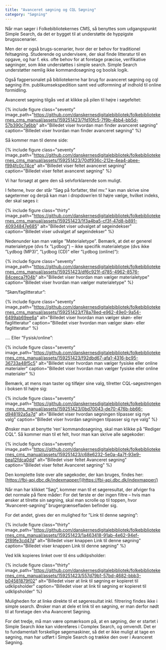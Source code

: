 ```yaml
---
title: "Avanceret søgning og CQL Søgning"
category: "Søgning"
---
```

Når man søger i Folkebibliotekernes CMS, så benyttes som udgangspunkt Simple Search, da det er bygget til at understøtte de hyppigste brugsscenarier.

Men der er også brugs-scenarier, hvor der er behov for traditionel feltsøgning. Studerende og undervisere, der skal finde litteratur til en opgave, og har f. eks. ofte behov for at foretage præcise, verifikative søgninger, som ikke understøttes i simple search. Simple Search understøtter nemlig ikke kommandosøgning og boolsk logik.

Også fagpersonalet på bibliotekerne har brug for avanceret søgning og cql søgning ifm. publikumsekspedition samt ved udformning af indhold til online formidling.

Avanceret søgning tilgås ved at klikke på pilen til højre i søgefeltet: 

{% include figure class="seventy" image_path="https://github.com/danskernesdigitalebibliotek/folkebibliotekernes_cms_manual/assets/159251423/7fd10fc5-7f9b-4bb4-bb5d-57b390c7a6bb" alt="Billedet viser hvordan man finder avanceret søgning" caption="Billedet viser hvordan man finder avanceret søgning" %}

Så kommer man til denne side:

{% include figure class="seventy" image_path="https://github.com/danskernesdigitalebibliotek/folkebibliotekernes_cms_manual/assets/159251423/70df936c-212e-4ea4-abee-f994fc0c74ce" alt="Billedet viser feltet avanceret søgning" caption="Billedet viser feltet avanceret søgning" %}

Vi har forsøgt at gøre den så selvforklarende som muligt.

I felterne, hvor der står ”Søg på forfatter, titel mv.” kan man skrive sine søgetermer og derpå kan man i dropdown’en til højre vælge, hvilket indeks, der skal søges i:

{% include figure class="thirty" image_path="https://github.com/danskernesdigitalebibliotek/folkebibliotekernes_cms_manual/assets/159251423/1f3a4ba5-cf3f-47d8-b891-40934847e685" alt="Billedet viser udvalget af søgeindekser" caption="Billedet viser udvalget af søgeindekser" %}

Nedenunder kan man vælge ”Materialetype”. Bemærk, at det er generel materialetype (dvs fx ”Lydbog”) – ikke specifik materialetype (dvs ikke ”Lydbog (MP3)”, ”Lydbog (CD)” eller ”Lydbog (online)”):

{% include figure class="seventy" image_path="https://github.com/danskernesdigitalebibliotek/folkebibliotekernes_cms_manual/assets/159251423/df6c921f-d785-4962-8576-84ceeca7f04b" alt="Billedet viser hvordan man vælger materialetype" caption="Billedet viser hvordan man vælger materialetype" %}

”Skøn/faglitteratur”:

{% include figure class="seventy" image_path="https://github.com/danskernesdigitalebibliotek/folkebibliotekernes_cms_manual/assets/159251423/f78a78ed-e962-49e0-9a54-6499ab69ee6a" alt="Billedet viser hvordan man vælger skøn- eller faglitteratur" caption="Billedet viser hvordan man vælger skøn- eller faglitteratur" %}

…. Eller ”Fysisk/online”:

{% include figure class="seventy" image_path="https://github.com/danskernesdigitalebibliotek/folkebibliotekernes_cms_manual/assets/159251423/f92dbd67-afa1-4316-bc95-36733a48f5c5" alt="Billedet viser hvordan man vælger fysiske eller online materialer" caption="Billedet viser hvordan man vælger fysiske eller online materialer" %}

Bemærk, at mens man taster og tilføjer sine valg, tilretter CQL-søgestrengen i boksen til højre sig:

{% include figure class="seventy" image_path="https://github.com/danskernesdigitalebibliotek/folkebibliotekernes_cms_manual/assets/159251423/0bd70043-de70-476b-bb66-d948192a5a7d" alt="Billedet viser hvordan søgningen tilpasser sig nye valg" caption="Billedet viser hvordan søgningen tilpasser sig nye valg" %}

Ønsker man at benytte ’ren’ kommandosøgning, skal man klikke på ”Rediger CQL”.
Så kommer man til et felt, hvor man kan skrive alle søgekoder:

{% include figure class="seventy" image_path="https://github.com/danskernesdigitalebibliotek/folkebibliotekernes_cms_manual/assets/159251423/c68e6232-5e0a-4a7f-93e9-bea12fdca0dd" alt="Billedet viser feltet Avanceret søgning" caption="Billedet viser feltet Avanceret søgning" %}

Den komplette liste over alle søgekoder, der kan bruges, findes her: [https://fbi-api.dbc.dk/indexmapper/](https://fbi-api.dbc.dk/indexmapper/)

Når man har klikket ”Søg”, kommer man til et søgeresultat, der afviger fra det normale på flere måder:
For det første er der ingen filtre – hvis man ønsker at tilrette sin søgning, skal man scrolle op til toppen, hvor ”Avanceret-søgning” brugergrænsefladen befinder sig.

For det andet, gives der en mulighed for ”Link til denne søgning”:

{% include figure class="thirty" image_path="https://github.com/danskernesdigitalebibliotek/folkebibliotekernes_cms_manual/assets/159251423/1a463418-91ab-4e62-94ef-2f89fe3cd47d" alt="Billedet viser knappen Link til denne søgning" caption="Billedet viser knappen Link til denne søgning" %}

Ved klik kopieres linket over til éns udklipsholder:

{% include figure class="thirty" image_path="https://github.com/danskernesdigitalebibliotek/folkebibliotekernes_cms_manual/assets/159251423/557d79b1-57bd-4682-bbb3-b04581879f02" alt="Billedet viser at link til søgning er kopieret til udklipsholder" caption="Billedet viser at link til søgning er kopieret til udklipsholder" %}

Muligheden for at linke direkte til et søgeresultat inkl. filtrering findes ikke i simple search. Ønsker man at dele et link til en søgning, er man derfor nødt til at foretage den vha Avanceret Søgning.

For det tredje, må man være opmærksom på, at en søgning, der er startet i Simple Search ikke kan videreføres i Complex Search, og omvendt. Det er to fundamentalt forskellige søgemaskiner, så det er ikke muligt at tage en søgning, man har udført i Simple Search og trække den over i Avanceret Søgning.
